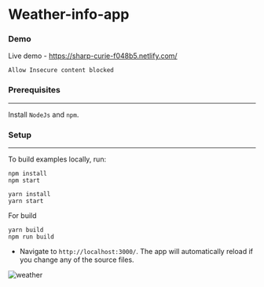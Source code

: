 # Weather-info-app

### Demo

Live demo - https://sharp-curie-f048b5.netlify.com/

`Allow Insecure content blocked`

### Prerequisites
 ---
Install `NodeJs` and `npm`.

### Setup
---

To build examples locally, run:

```
npm install
npm start
```

```
yarn install
yarn start
```
For build
```
yarn build
npm run build
```


-  Navigate to `http://localhost:3000/`. The app will automatically reload if you change any of the source files.


![weather](https://user-images.githubusercontent.com/9657488/44167082-d15b1980-a0ea-11e8-93ac-45374c944cb6.png)
